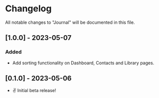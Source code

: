 # Changelog

All notable changes to "Journal" will be documented in this file.

## [1.0.0] - 2023-05-07

### Added

- Add sorting functionality on Dashboard, Contacts and Library pages.

## [0.1.0] - 2023-05-06

- ✌ Initial beta release!
